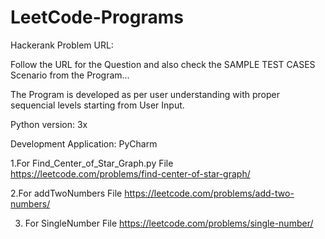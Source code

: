 # LeetCode-Programs

Hackerank Problem URL:

Follow the URL for the Question and also check the SAMPLE TEST CASES Scenario from the Program...

The Program is developed as per user understanding with proper sequencial levels starting from User Input.

Python version: 3x

Development Application: PyCharm

1.For Find_Center_of_Star_Graph.py File https://leetcode.com/problems/find-center-of-star-graph/

2.For addTwoNumbers File https://leetcode.com/problems/add-two-numbers/

3. For SingleNumber File https://leetcode.com/problems/single-number/
